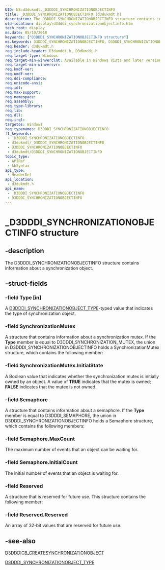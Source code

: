 ```yaml
---
UID: NS:d3dukmdt._D3DDDI_SYNCHRONIZATIONOBJECTINFO
title: _D3DDDI_SYNCHRONIZATIONOBJECTINFO (d3dukmdt.h)
description: The D3DDDI_SYNCHRONIZATIONOBJECTINFO structure contains information about a synchronization object.
old-location: display\d3dddi_synchronizationobjectinfo.htm
tech.root: display
ms.date: 05/10/2018
keywords: ["D3DDDI_SYNCHRONIZATIONOBJECTINFO structure"]
ms.keywords: D3DDDI_SYNCHRONIZATIONOBJECTINFO, D3DDDI_SYNCHRONIZATIONOBJECTINFO structure [Display Devices], D3D_other_Structs_86538364-14f8-4e40-bf0e-2e9f836729b8.xml, _D3DDDI_SYNCHRONIZATIONOBJECTINFO, d3dukmdt/D3DDDI_SYNCHRONIZATIONOBJECTINFO, display.d3dddi_synchronizationobjectinfo
req.header: d3dukmdt.h
req.include-header: D3dumddi.h, D3dkmddi.h
req.target-type: Windows
req.target-min-winverclnt: Available in Windows Vista and later versions of the Windows operating systems.
req.target-min-winversvr: 
req.kmdf-ver: 
req.umdf-ver: 
req.ddi-compliance: 
req.unicode-ansi: 
req.idl: 
req.max-support: 
req.namespace: 
req.assembly: 
req.type-library: 
req.lib: 
req.dll: 
req.irql: 
targetos: Windows
req.typenames: D3DDDI_SYNCHRONIZATIONOBJECTINFO
f1_keywords:
 - _D3DDDI_SYNCHRONIZATIONOBJECTINFO
 - d3dukmdt/_D3DDDI_SYNCHRONIZATIONOBJECTINFO
 - D3DDDI_SYNCHRONIZATIONOBJECTINFO
 - d3dukmdt/D3DDDI_SYNCHRONIZATIONOBJECTINFO
topic_type:
 - APIRef
 - kbSyntax
api_type:
 - HeaderDef
api_location:
 - d3dukmdt.h
api_name:
 - _D3DDDI_SYNCHRONIZATIONOBJECTINFO
 - D3DDDI_SYNCHRONIZATIONOBJECTINFO
---
```


# _D3DDDI_SYNCHRONIZATIONOBJECTINFO structure


## -description

The D3DDDI_SYNCHRONIZATIONOBJECTINFO structure contains information about a synchronization object.

## -struct-fields

### -field Type [in]

A <a href="/windows-hardware/drivers/ddi/d3dukmdt/ne-d3dukmdt-_d3dddi_synchronizationobject_type">D3DDDI_SYNCHRONIZATIONOBJECT_TYPE</a>-typed value that indicates the type of synchronization object.

### -field SynchronizationMutex

A structure that contains information about a synchronization mutex. If the <b>Type</b> member is equal to D3DDDI_SYNCHRONIZATION_MUTEX, the union in D3DDDI_SYNCHRONIZATIONOBJECTINFO holds a SynchronizationMutex structure, which contains the following member:

### -field SynchronizationMutex.InitialState

A Boolean value that indicates whether the synchronization mutex is initially owned by an object. A value of <b>TRUE</b> indicates that the mutex is owned; <b>FALSE</b> indicates that the mutex is not owned.

### -field Semaphore

A structure that contains information about a semaphore. If the <b>Type</b> member is equal to D3DDDI_SEMAPHORE, the union in D3DDDI_SYNCHRONIZATIONOBJECTINFO holds a Semaphore structure, which contains the following members:

### -field Semaphore.MaxCount

The maximum number of events that an object can be waiting for.

### -field Semaphore.InitialCount

The initial number of events that an object is waiting for.

### -field Reserved

A structure that is reserved for future use. This structure contains the following member:

### -field Reserved.Reserved

An array of 32-bit values that are reserved for future use.

## -see-also

<a href="/windows-hardware/drivers/ddi/d3dumddi/ns-d3dumddi-_d3dddicb_createsynchronizationobject">D3DDDICB_CREATESYNCHRONIZATIONOBJECT</a>



<a href="/windows-hardware/drivers/ddi/d3dukmdt/ne-d3dukmdt-_d3dddi_synchronizationobject_type">D3DDDI_SYNCHRONIZATIONOBJECT_TYPE</a>

